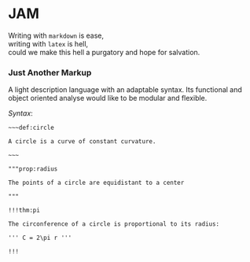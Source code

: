 # JAM 

Writing with `markdown` is ease,  
writing with `latex` is hell,  
could we make this hell a purgatory and hope for salvation.   

### Just Another Markup

A light description language with an adaptable syntax.
Its functional and object oriented analyse would like to be modular and flexible.

*Syntax*:

```
~~~def:circle

A circle is a curve of constant curvature.

~~~

"""prop:radius

The points of a circle are equidistant to a center

"""

!!!thm:pi

The circonference of a circle is proportional to its radius:

''' C = 2\pi r '''

!!!

```

